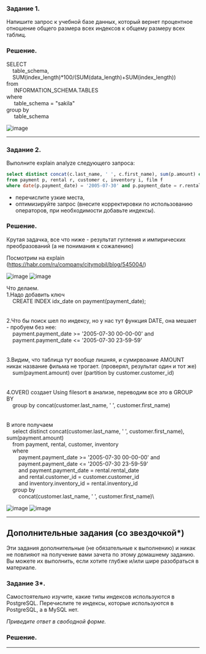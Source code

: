 ### Задание 1.

Напишите запрос к учебной базе данных, который вернет процентное отношение общего размера всех индексов к общему размеру всех таблиц.

### Решение.

SELECT \
&nbsp;&nbsp;&nbsp;&nbsp;table_schema,\
	&nbsp;&nbsp;&nbsp;&nbsp;SUM(index_length)\*100/(SUM(data_length)+SUM(index_length))\
from\
&nbsp;&nbsp;&nbsp;&nbsp;	INFORMATION_SCHEMA.TABLES\
where\
&nbsp;&nbsp;&nbsp;&nbsp;	table_schema = "sakila"\
group by\
&nbsp;&nbsp;&nbsp;&nbsp;	table_schema

![image](https://user-images.githubusercontent.com/103321705/181757717-ad99bf63-126b-42e7-bfac-d482a54c285c.png)



---


### Задание 2.

Выполните explain analyze следующего запроса:
```sql
select distinct concat(c.last_name, ' ', c.first_name), sum(p.amount) over (partition by c.customer_id, f.title)
from payment p, rental r, customer c, inventory i, film f
where date(p.payment_date) = '2005-07-30' and p.payment_date = r.rental_date and r.customer_id = c.customer_id and i.inventory_id = r.inventory_id
```
- перечислите узкие места,
- оптимизируйте запрос (внесите корректировки по использованию операторов, при необходимости добавьте индексы).

### Решение.

Крутая задачка, все что ниже - результат гугления и импирических преобразований (а не понимания к сожалению)

Посмотрим на explain (https://habr.com/ru/company/citymobil/blog/545004/)

![image](https://user-images.githubusercontent.com/103321705/181841153-a932fd4d-ed9c-47a0-89b3-b4a81232786a.png)
![image](https://user-images.githubusercontent.com/103321705/181843874-1124c2c7-3a09-4bf4-b8ea-954b19f4680d.png)

Что делаем.
\
1.Надо добавить ключ
\
&nbsp;&nbsp;&nbsp;&nbsp;CREATE INDEX idx_date on payment(payment_date);
\
\
\
2.Что бы поиск шел по индексу, но у нас тут функция DATE, она мешает - пробуем без нее:
\
&nbsp;&nbsp;&nbsp;&nbsp;payment.payment_date >= '2005-07-30 00-00-00'	and  
&nbsp;&nbsp;&nbsp;&nbsp;payment.payment_date <= '2005-07-30 23-59-59'
\
\
\
3.Видим, что таблица тут вообще лишняя, и сумирвоание AMOUNT никак название фильма не трогает. (проверял, результат один и тот же)\
&nbsp;&nbsp;&nbsp;&nbsp;sum(payment.amount) over (partition by customer.customer_id)
\
\
\
4.OVER() создает Using filesort в анализе, переводим все это в GROUP BY
\
&nbsp;&nbsp;&nbsp;&nbsp;group by concat(customer.last_name, ' ', customer.first_name)
\
\
\
В итоге получаем
\
&nbsp;&nbsp;&nbsp;&nbsp;select distinct concat(customer.last_name, ' ', customer.first_name), sum(payment.amount)\
&nbsp;&nbsp;&nbsp;&nbsp;from payment, rental, customer, inventory\
&nbsp;&nbsp;&nbsp;&nbsp;where\
&nbsp;&nbsp;&nbsp;&nbsp;&nbsp;&nbsp;&nbsp;&nbsp;payment.payment_date >= '2005-07-30 00-00-00'	and  \
&nbsp;&nbsp;&nbsp;&nbsp;&nbsp;&nbsp;&nbsp;&nbsp;payment.payment_date <= '2005-07-30 23-59-59'\
&nbsp;&nbsp;&nbsp;&nbsp;&nbsp;&nbsp;&nbsp;&nbsp;and payment.payment_date = rental.rental_date \
&nbsp;&nbsp;&nbsp;&nbsp;&nbsp;&nbsp;&nbsp;&nbsp;and rental.customer_id = customer.customer_id \
&nbsp;&nbsp;&nbsp;&nbsp;&nbsp;&nbsp;&nbsp;&nbsp;and inventory.inventory_id = rental.inventory_id\
&nbsp;&nbsp;&nbsp;&nbsp;group by \
&nbsp;&nbsp;&nbsp;&nbsp;&nbsp;&nbsp;&nbsp;&nbsp;concat(customer.last_name, ' ', customer.first_name)\

![image](https://user-images.githubusercontent.com/103321705/181858471-6cfc5acc-866d-4ad7-9680-ab1ffdf00bbb.png)
![image](https://user-images.githubusercontent.com/103321705/181859194-50dd760e-434e-4727-8e56-574ca64b7856.png)


---
## Дополнительные задания (со звездочкой*)
Эти задания дополнительные (не обязательные к выполнению) и никак не повлияют на получение вами зачета по этому домашнему заданию. Вы можете их выполнить, если хотите глубже и/или шире разобраться в материале.

### Задание 3*.

Самостоятельно изучите, какие типы индексов используются в PostgreSQL. Перечислите те индексы, которые используются в PostgreSQL, а в MySQL нет.

*Приведите ответ в свободной форме.*

### Решение.


---
